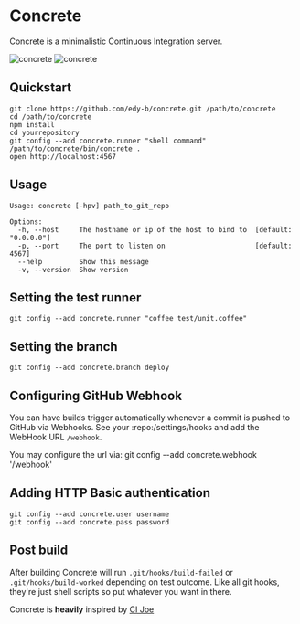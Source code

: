 # Concrete
Concrete is a minimalistic Continuous Integration server.

![concrete](https://github.com/edy-b/concrete/raw/master/src/screenshot_builds.png)
![concrete](https://github.com/edy-b/concrete/raw/master/src/screenshot_stats.png)

## Quickstart
    git clone https://github.com/edy-b/concrete.git /path/to/concrete
    cd /path/to/concrete
    npm install
    cd yourrepository
    git config --add concrete.runner "shell command"
    /path/to/concrete/bin/concrete .
    open http://localhost:4567

## Usage
    Usage: concrete [-hpv] path_to_git_repo

    Options:
      -h, --host     The hostname or ip of the host to bind to  [default: "0.0.0.0"]
      -p, --port     The port to listen on                      [default: 4567]
      --help         Show this message
      -v, --version  Show version

## Setting the test runner
    git config --add concrete.runner "coffee test/unit.coffee"

## Setting the branch
    git config --add concrete.branch deploy

## Configuring GitHub Webhook
You can have builds trigger automatically whenever a commit is pushed to GitHub
via Webhooks. See your :repo:/settings/hooks and add the WebHook URL `/webhook`.

You may configure the url via:
    git config --add concrete.webhook '/webhook'

## Adding HTTP Basic authentication
    git config --add concrete.user username
    git config --add concrete.pass password

## Post build
After building Concrete will run `.git/hooks/build-failed` or `.git/hooks/build-worked` depending on test outcome. Like all git hooks, they're just shell scripts so put whatever you want in there.


Concrete is **heavily** inspired by [CI Joe](https://github.com/defunkt/cijoe)
